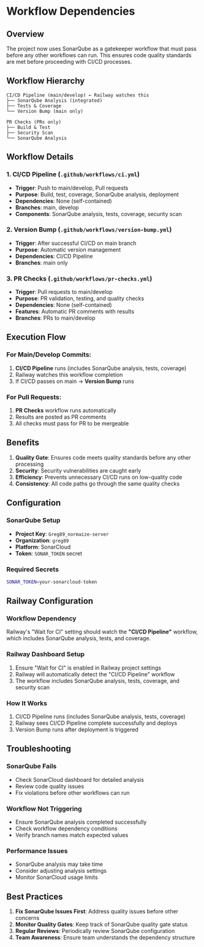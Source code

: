 # Workflow Dependencies

## Overview

The project now uses SonarQube as a gatekeeper workflow that must pass before any other workflows can run. This ensures code quality standards are met before proceeding with CI/CD processes.

## Workflow Hierarchy

```
CI/CD Pipeline (main/develop) ← Railway watches this
├── SonarQube Analysis (integrated)
├── Tests & Coverage
└── Version Bump (main only)

PR Checks (PRs only)
├── Build & Test
├── Security Scan
└── SonarQube Analysis
```

## Workflow Details

### 1. CI/CD Pipeline (`.github/workflows/ci.yml`)
- **Trigger**: Push to main/develop, Pull requests
- **Purpose**: Build, test, coverage, SonarQube analysis, deployment
- **Dependencies**: None (self-contained)
- **Branches**: main, develop
- **Components**: SonarQube analysis, tests, coverage, security scan

### 2. Version Bump (`.github/workflows/version-bump.yml`)
- **Trigger**: After successful CI/CD on main branch
- **Purpose**: Automatic version management
- **Dependencies**: CI/CD Pipeline
- **Branches**: main only

### 3. PR Checks (`.github/workflows/pr-checks.yml`)
- **Trigger**: Pull requests to main/develop
- **Purpose**: PR validation, testing, and quality checks
- **Dependencies**: None (self-contained)
- **Features**: Automatic PR comments with results
- **Branches**: PRs to main/develop

## Execution Flow

### For Main/Develop Commits:
1. **CI/CD Pipeline** runs (includes SonarQube analysis, tests, coverage)
2. Railway watches this workflow completion
3. If CI/CD passes on main → **Version Bump** runs

### For Pull Requests:
1. **PR Checks** workflow runs automatically
2. Results are posted as PR comments
3. All checks must pass for PR to be mergeable

## Benefits

1. **Quality Gate**: Ensures code meets quality standards before any other processing
2. **Security**: Security vulnerabilities are caught early
3. **Efficiency**: Prevents unnecessary CI/CD runs on low-quality code
4. **Consistency**: All code paths go through the same quality checks

## Configuration

### SonarQube Setup
- **Project Key**: `Greg89_normaize-server`
- **Organization**: `greg89`
- **Platform**: SonarCloud
- **Token**: `SONAR_TOKEN` secret

### Required Secrets
```bash
SONAR_TOKEN=your-sonarcloud-token
```

## Railway Configuration

### Workflow Dependency
Railway's "Wait for CI" setting should watch the **"CI/CD Pipeline"** workflow, which includes SonarQube analysis, tests, and coverage.

### Railway Dashboard Setup
1. Ensure "Wait for CI" is enabled in Railway project settings
2. Railway will automatically detect the "CI/CD Pipeline" workflow
3. The workflow includes SonarQube analysis, tests, coverage, and security scan

### How It Works
1. CI/CD Pipeline runs (includes SonarQube analysis, tests, coverage)
2. Railway sees CI/CD Pipeline complete successfully and deploys
3. Version Bump runs after deployment is triggered

## Troubleshooting

### SonarQube Fails
- Check SonarCloud dashboard for detailed analysis
- Review code quality issues
- Fix violations before other workflows can run

### Workflow Not Triggering
- Ensure SonarQube analysis completed successfully
- Check workflow dependency conditions
- Verify branch names match expected values

### Performance Issues
- SonarQube analysis may take time
- Consider adjusting analysis settings
- Monitor SonarCloud usage limits

## Best Practices

1. **Fix SonarQube Issues First**: Address quality issues before other concerns
2. **Monitor Quality Gates**: Keep track of SonarQube quality gate status
3. **Regular Reviews**: Periodically review SonarQube configuration
4. **Team Awareness**: Ensure team understands the dependency structure 